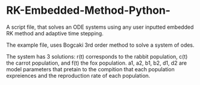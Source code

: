 # RK-Embedded-Method-Python-
A script file, that solves an ODE systems using any user inputted embedded RK method and adaptive time stepping.

The example file, uses Bogcaki 3rd order method to solve a system of odes.

The system has 3 solutions: r(t) corresponds to the rabbit population, c(t) the carrot population, and f(t) the fox population.
a1, a2, b1, b2, d1, d2 are model parameters that pretain to the compition that each population expreiences and the reproduction rate of each population.
